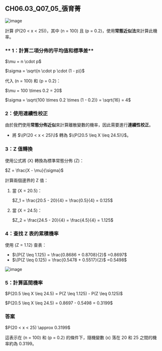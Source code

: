 ## CH06.03_Q07_05_張育菁 

![image](https://github.com/user-attachments/assets/ef03beb5-b4a7-4527-a1c7-7cca0b0d32d7)

計算 \(P(20 < x < 25)\)，其中 \(n = 100\) 且 \(p = 0.2\)，使用**常態近似法**來計算此機率。

### ** 1：計算二項分佈的平均值和標準差**

$\\mu = n \cdot p\$

$\\sigma = \sqrt{n \cdot p \cdot (1 - p)}\$

代入 \(n = 100\) 和 \(p = 0.2\)：

$\\mu = 100 \times 0.2 = 20\$

$\\sigma = \sqrt{100 \times 0.2 \times (1 - 0.2)} = \sqrt{16} = 4\$


### **2：使用連續性校正**

由於我們使用**常態分佈近似**來計算離散變數的機率，因此需要進行**連續性校正**。  
- 將 $\(P(20 < x < 25)\)$ 轉為 $\(P(20.5 \leq X \leq 24.5)\)$。

### **3：Z 值轉換**

使用公式將 \(X\) 轉換為標準常態分佈 \(Z\)：

$Z = \frac{X - \mu}{\sigma}\$

計算兩個邊界的 Z 值：

1. 當 \(X = 20.5\)：

   $Z_1 = \frac{20.5 - 20}{4} = \frac{0.5}{4} = 0.125\$

2. 當 \(X = 24.5\)：

   $Z_2 = \frac{24.5 - 20}{4} = \frac{4.5}{4} = 1.125\$


### **4：查找 Z 表的累積機率**

使用 \(Z = 1.12\) 查表：

- $\(P(Z \leq 1.125) = \frac{0.8686 + 0.8708}{2}$  =0.8697$
- $\(P(Z \leq 0.125) = \frac{0.5478 + 0.5517}{2}$  =0.5498$

![image](https://github.com/user-attachments/assets/98162851-ccf7-4f04-a451-578fd87e3193)


### **5：計算區間機率**

$P(20.5 \leq X \leq 24.5) = P(Z \leq 1.125) - P(Z \leq 0.125)\$

$P(20.5 \leq X \leq 24.5) = 0.8697 - 0.5498 = 0.3199\$


### **答案**

$P(20 < x < 25) \approx 0.3199\$


這表示在 \(n = 100\) 和 \(p = 0.2\) 的條件下，隨機變數 \(x\) 落在 20 和 25 之間的機率約為 0.3199。
